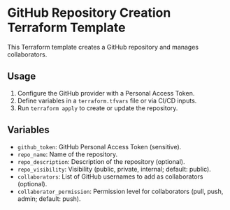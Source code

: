 # GitHub Repository Creation Terraform Template

This Terraform template creates a GitHub repository and manages collaborators.

## Usage
1. Configure the GitHub provider with a Personal Access Token.
2. Define variables in a `terraform.tfvars` file or via CI/CD inputs.
3. Run `terraform apply` to create or update the repository.

## Variables
- `github_token`: GitHub Personal Access Token (sensitive).
- `repo_name`: Name of the repository.
- `repo_description`: Description of the repository (optional).
- `repo_visibility`: Visibility (public, private, internal; default: public).
- `collaborators`: List of GitHub usernames to add as collaborators (optional).
- `collaborator_permission`: Permission level for collaborators (pull, push, admin; default: push).